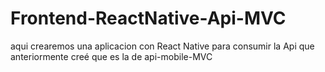 # Frontend-ReactNative-Api-MVC
aqui crearemos una aplicacion con React Native para consumir la Api que anteriormente creé que es la de api-mobile-MVC 
